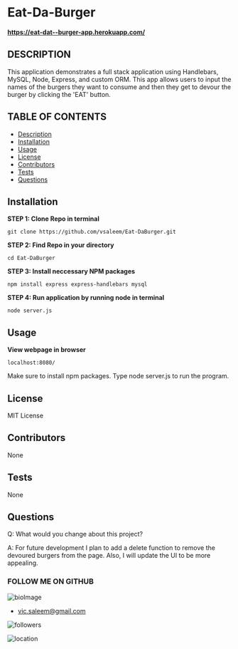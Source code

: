 
# Eat-Da-Burger
**https://eat-dat--burger-app.herokuapp.com/**


## DESCRIPTION

This application demonstrates a full stack application using Handlebars, MySQL, Node, Express, and custom ORM. This app allows users to input the names of the burgers they want to consume and then they get to devour the burger by clicking the 'EAT' button.


## TABLE OF CONTENTS

* [Description](#Description)
* [Installation](#Installation)
* [Usage](#Usage)
* [License](#License)
* [Contributors](#Contributors)
* [Tests](#Tests)
* [Questions](#Questions)



## Installation

**STEP 1: Clone Repo in terminal**
```
git clone https://github.com/vsaleem/Eat-DaBurger.git 
```
**STEP 2: Find Repo in your directory**
```
cd Eat-DaBurger
```
**STEP 3: Install neccessary NPM packages**
```
npm install express express-handlebars mysql
```
**STEP 4: Run application by running node in terminal**
```
node server.js
```

## Usage

**View webpage in browser**
```
localhost:8080/
```
Make sure to install npm packages. Type node server.js to run the program.

## License

MIT License

## Contributors

None

## Tests

None


## Questions

Q: What would you change about this project?

A: For future development I plan to add a delete function to remove the devoured burgers from the page. Also, I will update the UI to be more appealing.


  ### FOLLOW ME ON GITHUB
  ![bioImage](https://avatars0.githubusercontent.com/u/59583325?v=4&s=200)
  * vic.saleem@gmail.com

  ![followers](https://img.shields.io/badge/Followers-10-success) 
  
  ![location](https://img.shields.io/badge/Location-Baltimore_Maryland-ff69b4) 

   


